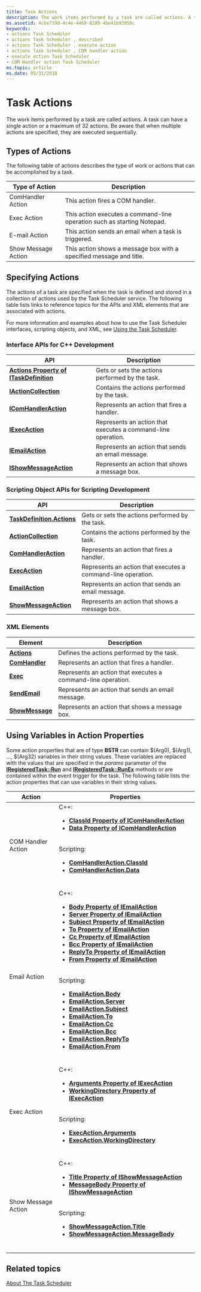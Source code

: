 ```yaml
---
title: Task Actions
description: The work items performed by a task are called actions. A task can have a single action or a maximum of 32 actions. Be aware that when multiple actions are specified, they are executed sequentially.
ms.assetid: 4cbe739d-4c4e-4469-8289-4be41b93950c
keywords:
- actions Task Scheduler
- actions Task Scheduler , described
- actions Task Scheduler , execute action
- actions Task Scheduler , COM handler action
- execute action Task Scheduler
- COM Handler action Task Scheduler
ms.topic: article
ms.date: 05/31/2018
---
```


# Task Actions

The work items performed by a task are called actions. A task can have a single action or a maximum of 32 actions. Be aware that when multiple actions are specified, they are executed sequentially.

## Types of Actions

The following table of actions describes the type of work or actions that can be accomplished by a task.

| Type of Action      | Description                                                             |
|---------------------|-------------------------------------------------------------------------|
| ComHandler Action   | This action fires a COM handler.                                        |
| Exec Action         | This action executes a command-line operation such as starting Notepad. |
| E-mail Action       | This action sends an email when a task is triggered.                    |
| Show Message Action | This action shows a message box with a specified message and title.     |



 

## Specifying Actions

The actions of a task are specified when the task is defined and stored in a collection of actions used by the Task Scheduler service. The following table lists links to reference topics for the APIs and XML elements that are associated with actions.

For more information and examples about how to use the Task Scheduler interfaces, scripting objects, and XML, see [Using the Task Scheduler](using-the-task-scheduler.md).

### Interface APIs for C++ Development



| API                                                                    | Description                                                  |
|------------------------------------------------------------------------|--------------------------------------------------------------|
| [**Actions Property of ITaskDefinition**](/windows/desktop/api/taskschd/nf-taskschd-itaskdefinition-get_actions) | Gets or sets the actions performed by the task.              |
| [**IActionCollection**](/windows/desktop/api/taskschd/nn-taskschd-iactioncollection)                         | Contains the actions performed by the task.                  |
| [**IComHandlerAction**](/windows/desktop/api/taskschd/nn-taskschd-icomhandleraction)                         | Represents an action that fires a handler.                   |
| [**IExecAction**](/windows/desktop/api/taskschd/nn-taskschd-iexecaction)                                     | Represents an action that executes a command-line operation. |
| [**IEmailAction**](/windows/desktop/api/taskschd/nn-taskschd-iemailaction)                                   | Represents an action that sends an email message.            |
| [**IShowMessageAction**](/windows/desktop/api/taskschd/nn-taskschd-ishowmessageaction)                       | Represents an action that shows a message box.               |



 

### Scripting Object APIs for Scripting Development



| API                                                      | Description                                                  |
|----------------------------------------------------------|--------------------------------------------------------------|
| [**TaskDefinition.Actions**](taskdefinition-actions.md) | Gets or sets the actions performed by the task.              |
| [**ActionCollection**](actioncollection.md)             | Contains the actions performed by the task.                  |
| [**ComHandlerAction**](comhandleraction.md)             | Represents an action that fires a handler.                   |
| [**ExecAction**](execaction.md)                         | Represents an action that executes a command-line operation. |
| [**EmailAction**](emailaction.md)                       | Represents an action that sends an email message.            |
| [**ShowMessageAction**](showmessageaction.md)           | Represents an action that shows a message box.               |



 

### XML Elements



| Element                                                                    | Description                                                  |
|----------------------------------------------------------------------------|--------------------------------------------------------------|
| [**Actions**](taskschedulerschema-actions-tasktype-element.md)            | Defines the actions performed by the task.                   |
| [**ComHandler**](taskschedulerschema-comhandler-actiongroup-element.md)   | Represents an action that fires a handler.                   |
| [**Exec**](taskschedulerschema-exec-actiongroup-element.md)               | Represents an action that executes a command-line operation. |
| [**SendEmail**](taskschedulerschema-sendemail-actiongroup-element.md)     | Represents an action that sends an email message.            |
| [**ShowMessage**](taskschedulerschema-showmessage-actiongroup-element.md) | Represents an action that shows a message box.               |



 

## Using Variables in Action Properties

Some action properties that are of type **BSTR** can contain $(Arg0), $(Arg1), ..., $(Arg32) variables in their string values. These variables are replaced with the values that are specified in the *params* parameter of the [**IRegisteredTask::Run**](/windows/desktop/api/taskschd/nf-taskschd-iregisteredtask-run) and [**IRegisteredTask::RunEx**](/windows/desktop/api/taskschd/nf-taskschd-iregisteredtask-runex) methods or are contained within the event trigger for the task. The following table lists the action properties that can use variables in their string values.


| Action | Properties | 
|--------|------------|
| COM Handler Action | C++:<ul><li><a href="/windows/desktop/api/taskschd/nf-taskschd-icomhandleraction-get_classid"><strong>ClassId Property of IComHandlerAction</strong></a></li><li><a href="/windows/desktop/api/taskschd/nf-taskschd-icomhandleraction-get_data"><strong>Data Property of IComHandlerAction</strong></a></li></ul><br /> Scripting:<ul><li><a href="comhandleraction-classid.md"><strong>ComHandlerAction.ClassId</strong></a></li><li><a href="comhandleraction-data.md"><strong>ComHandlerAction.Data</strong></a></li></ul><br /> | 
| Email Action | C++:<ul><li><a href="/windows/desktop/api/taskschd/nf-taskschd-iemailaction-get_body"><strong>Body Property of IEmailAction</strong></a></li><li><a href="/windows/desktop/api/taskschd/nf-taskschd-iemailaction-get_server"><strong>Server Property of IEmailAction</strong></a></li><li><a href="/windows/desktop/api/taskschd/nf-taskschd-iemailaction-get_subject"><strong>Subject Property of IEmailAction</strong></a></li><li><a href="/windows/desktop/api/taskschd/nf-taskschd-iemailaction-get_to"><strong>To Property of IEmailAction</strong></a></li><li><a href="/windows/desktop/api/taskschd/nf-taskschd-iemailaction-get_cc"><strong>Cc Property of IEmailAction</strong></a></li><li><a href="/windows/desktop/api/taskschd/nf-taskschd-iemailaction-get_bcc"><strong>Bcc Property of IEmailAction</strong></a></li><li><a href="/windows/desktop/api/taskschd/nf-taskschd-iemailaction-get_replyto"><strong>ReplyTo Property of IEmailAction</strong></a></li><li><a href="/windows/desktop/api/taskschd/nf-taskschd-iemailaction-get_from"><strong>From Property of IEmailAction</strong></a></li></ul><br /> Scripting:<ul><li><a href="emailaction-body.md"><strong>EmailAction.Body</strong></a></li><li><a href="emailaction-server.md"><strong>EmailAction.Server</strong></a></li><li><a href="emailaction-subject.md"><strong>EmailAction.Subject</strong></a></li><li><a href="emailaction-to.md"><strong>EmailAction.To</strong></a></li><li><a href="emailaction-cc.md"><strong>EmailAction.Cc</strong></a></li><li><a href="emailaction-bcc.md"><strong>EmailAction.Bcc</strong></a></li><li><a href="emailaction-replyto.md"><strong>EmailAction.ReplyTo</strong></a></li><li><a href="emailaction-from.md"><strong>EmailAction.From</strong></a></li></ul><br /> | 
| Exec Action | C++:<ul><li><a href="/windows/desktop/api/taskschd/nf-taskschd-iexecaction-get_arguments"><strong>Arguments Property of IExecAction</strong></a></li><li><a href="/windows/desktop/api/taskschd/nf-taskschd-iexecaction-get_workingdirectory"><strong>WorkingDirectory Property of IExecAction</strong></a></li></ul><br /> Scripting:<ul><li><a href="execaction-arguments.md"><strong>ExecAction.Arguments</strong></a></li><li><a href="execaction-workingdirectory.md"><strong>ExecAction.WorkingDirectory</strong></a></li></ul><br /> | 
| Show Message Action | C++:<ul><li><a href="/windows/desktop/api/taskschd/nf-taskschd-ishowmessageaction-get_title"><strong>Title Property of IShowMessageAction</strong></a></li><li><a href="/windows/desktop/api/taskschd/nf-taskschd-ishowmessageaction-get_messagebody"><strong>MessageBody Property of IShowMessageAction</strong></a></li></ul><br /> Scripting:<ul><li><a href="showmessageaction-title.md"><strong>ShowMessageAction.Title</strong></a></li><li><a href="showmessageaction-messagebody.md"><strong>ShowMessageAction.MessageBody</strong></a></li></ul><br /> | 




 

## Related topics

<dl> <dt>

[About The Task Scheduler](about-the-task-scheduler.md)
</dt> </dl>

 

 





